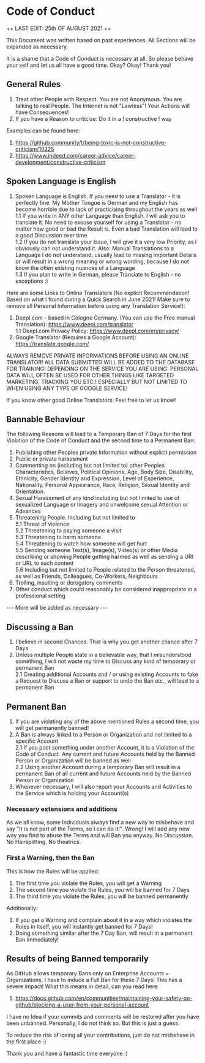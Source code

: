 # Code of Conduct
++ LAST EDIT: 25th OF AUGUST 2021 ++

This Document was written based on past experiences. All Sections will be expanded as necessary.

It is a shame that a Code of Conduct is necessary at all. So please behave your self and let us all have a good time. Okay? Okay! Thank you!

## General Rules
1. Treat other People with Respect. You are not Anonymous. You are talking to real People. The Internet is not "Lawless"! Your Actions will have Consequences!
2. If you have a Reason to criticise: Do it in a ! constructive ! way

Examples can be found here:
1. https://github.community/t/being-toxic-is-not-constructive-criticism/10225
2. https://www.indeed.com/career-advice/career-development/constructive-criticism

## Spoken Language is English
1. Spoken Language is English. If you need to use a Translator - it is perfectly fine. My Mother Tongue is German and my English has become horrible due to lack of practicising throughout the years as well<br>
1.1 If you write in ANY other Language than English, I will ask you to translate it. No need to excuse yourself for using a Translator - no matter how good or bad the Result is. Even a bad Translation will lead to a good Discussion over time<br>
1.2 If you do not translate your Issue, I will give it a very low Priority, as I obviously can not understand it. Also: Manual Translations to a Language I do not understand, usually lead to missing Important Details or will result in a wrong meaning or wrong wording, because I do not know the often existing nuances of a Language<br>
1.3 If you plan to write in German, please Translate to English - no exceptions :)

Here are some Links to Online Translators (No explicit Recommendation! Based on what I found during a Quick Search in June 2021! Make sure to remove all Personal Information before using any Translation Service!):
1. Deepl.com - based in Cologne Germany. (You can use the Free manual Translation): https://www.deepl.com/translator <br>
1.1 Deepl.com Privacy Policy: https://www.deepl.com/en/privacy/ <br>
2. Google Translator (Requires a Google Account): https://translate.google.com/

ALWAYS REMOVE PRIVATE INFORMATIONS BEFORE USING AN ONLINE TRANSLATOR! ALL DATA SUBMITTED WILL BE ADDED TO THE DATABASE FOR TRAINING! DEPENDING ON THE SERVICE YOU ARE USING: PERSONAL DATA WILL OFTEN BE USED FOR OTHER THINGS LIKE TARGETED MARKETING, TRACKING YOU ETC.! ESPECIALLY BUT NOT LIMITED TO WHEN USING ANY TYPE OF GOOGLE SERVICE!

If you know other good Online Translators: Feel free to let us know!

## Bannable Behaviour
The following Reasons will lead to a Temporary Ban of 7 Days for the first Violation of the Code of Conduct and the second time to a Permanent Ban:

1. Publishing other Peoples private Information without explicit permission
2. Public or private harassment
3. Commenting on (including but not limited to) other Peoples Characteristics, Believes, Political Opinions, Age, Body Size, Disability, Ethnicity, Gender Identity and Expression, Level of Experience, Nationality, Personal Appearance, Race, Religion, Sexual Identity and Orientation.
4. Sexual Harassment of any kind including but not limited to use of sexualized Language or Imagery and unwelcome sexual Attention or Advances
5. Threatening People. Including but not limited to<br>
5.1 Threat of violence<br>
5.2 Threatening to paying someone a visit<br>
5.3 Threatening to harm someone<br>
5.4 Threatening to watch how someone will get hurt<br>
5.5 Sending someone Text(s), Image(s), Video(s) or other Media describing or showing People getting harmed as well as sending a URI or URL to such content<br>
5.6 Including but not limited to People related to the Person threatened, as well as Friends, Colleagues, Co-Workers, Neighbours<br>
6. Trolling, insulting or derogatory comments
7. Other conduct which could reasonably be considered inappropriate in a professional setting

--- More will be added as necessary ---

## Discussing a Ban
1. I believe in second Chances. That is why you get another chance after 7 Days
2. Unless multiple People state in a believable way, that I misunderstood something, I will not waste my time to Discuss any kind of temporary or permanent Ban<br>
2.1 Creating additional Accounts and / or using existing Accounts to fake a Request to Discuss a Ban or support to undo the Ban etc., will lead to a permanent Ban

## Permanent Ban
1. If you are violating any of the above mentioned Rules a second time, you will get permanently banned!
2. A Ban is always linked to a Person or Organization and not limited to a specific Account<br>
2.1 If you post something under another Account, it is a Violation of the Code of Conduct. Any current and future Accounts held by the Banned Person or Organization will be banned as well<br>
2.2 Using another Account during a temporary Ban will result in a permanent Ban of all current and future Accounts held by the Banned Person or Organization<br>
3. Whenever necessary, I will also report your Accounts and Activities to the Service which is holding your Account(s)

### Necessary extensions and additions
As we all know, some Individuals always find a new way to misbehave and say "It is not part of the Terms, so I can do it!". Wrong! I will add any new way you find to abuse the Terms and will Ban you anyway. No Discussion. No Hairsplitting. No theatrics.

### First a Warning, then the Ban
This is how the Rules will be applied:
1. The first time you violate the Rules, you will get a Warning
2. The second time you violate the Rules, you will be banned for 7 Days
3. The third time you violate the Rules, you will be banned permanently

Additionally:
1. If you get a Warning and complain about it in a way which violates the Rules in itself, you will instantly get banned for 7 Days!
2. Doing something similar after the 7 Day Ban, will result in a permanent Ban immediately!

## Results of being Banned temporarily
As GitHub allows temporary Bans only on Enterprise Accounts = Organizations, I have to induce a Full Ban for these 7 Days! This has a severe impact! What this means in detail, can you read here:
1. https://docs.github.com/en/communities/maintaining-your-safety-on-github/blocking-a-user-from-your-personal-account

I have no Idea if your commits and comments will be restored after you have been unbanned. Personally, I do not think so. But this is just a guess.

To reduce the risk of losing all your contributions, just do not misbehave in the first place :)

Thank you and have a fantastic time everyone :)